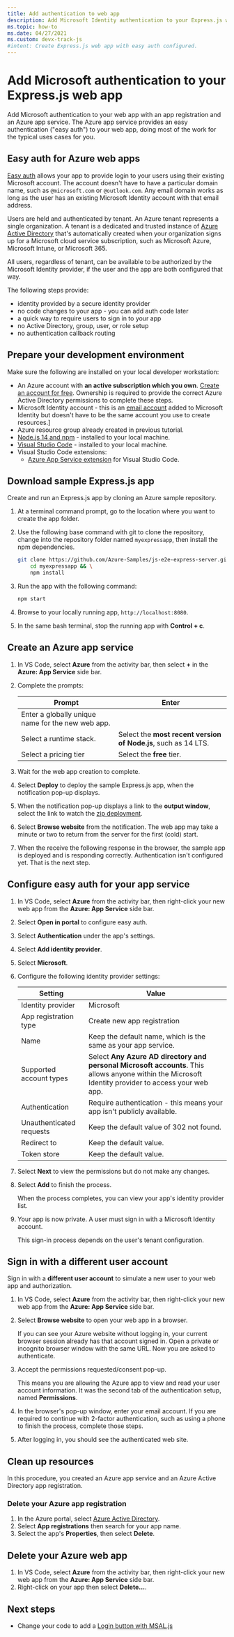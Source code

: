 ```yaml
---
title: Add authentication to web app
description: Add Microsoft Identity authentication to your Express.js web app on Azure App service using easy authentication.
ms.topic: how-to
ms.date: 04/27/2021
ms.custom: devx-track-js
#intent: Create Express.js web app with easy auth configured. 
---
```


# Add Microsoft authentication to your Express.js web app

Add Microsoft authentication to your web app with an app registration and an Azure app service. The Azure app service provides an easy authentication ("easy auth") to your web app, doing most of the work for the typical uses cases for you.

## Easy auth for Azure web apps

[Easy auth](/azure/app-service/overview-authentication-authorization.md#feature-architecture-on-windows-non-container-deployment) allows your app to provide login to your users using their existing Microsoft account. The account doesn't have to have a particular domain name, such as `@microsoft.com` or `@outlook.com`. Any email domain works as long as the user has an existing Microsoft Identity account with that email address. 

Users are held and authenticated by tenant. An Azure tenant represents a single organization. A tenant is a dedicated and trusted instance of [Azure Active Directory](/azure/active-directory/fundamentals/active-directory-whatis.md) that's automatically created when your organization signs up for a Microsoft cloud service subscription, such as Microsoft Azure, Microsoft Intune, or Microsoft 365. 

All users, regardless of tenant, can be available to be authorized by the Microsoft Identity provider, if the user and the app are both configured that way. 

The following steps provide:
* identity provided by a secure identity provider
* no code changes to your app - you can add auth code later 
* a quick way to require users to sign in to your app
* no Active Directory, group, user, or role setup
* no authentication callback routing 

## Prepare your development environment

Make sure the following are installed on your local developer workstation:

- An Azure account with **an active subscription which you own**. [Create an account for free](https://azure.microsoft.com/free/?WT.mc_id=A261C142F). Ownership is required to provide the correct Azure Active Directory permissions to complete these steps.
- Microsoft Identity account - this is an [email account](https://signup.live.com) added to Microsoft Identity but doesn't have to be the same account you use to create resources.]
- Azure resource group already created in previous tutorial.
- [Node.js 14 and npm](https://nodejs.org/en/download) - installed to your local machine.
- [Visual Studio Code](https://code.visualstudio.com/) - installed to your local machine. 
- Visual Studio Code extensions:
    - [Azure App Service extension](https://marketplace.visualstudio.com/items?itemName=ms-azuretools.vscode-azureappservice) for Visual Studio Code.

## Download sample Express.js app

Create and run an Express.js app by cloning an Azure sample repository. 

1. At a terminal command prompt, go to the location where you want to create the app folder.

1. Use the following base command with git to clone the repository, change into the repository folder named `myexpressapp`, then install the npm dependencies. 

    ```bash
    git clone https://github.com/Azure-Samples/js-e2e-express-server.git myexpressapp && \
        cd myexpressapp && \
        npm install
    ```

1. Run the app with the following command: 

    ```bash
    npm start
    ```

1. Browse to your locally running app, `http://localhost:8080`.
1. In the same bash terminal, stop the running app with **Control + c**.

## Create an Azure app service

1. In VS Code, select **Azure** from the activity bar, then select **+** in the **Azure: App Service** side bar. 
1. Complete the prompts:

    |Prompt|Enter|
    |--|--|
    |Enter a globally unique name for the new web app.||
    |Select a runtime stack.|Select the **most recent version of Node.js**, such as 14 LTS.|
    |Select a pricing tier|Select the **free** tier.|
    
1. Wait for the web app creation to complete. 
1. Select **Deploy** to deploy the sample Express.js app, when the notification pop-up displays. 
1. When the notification pop-up displays a link to the **output window**, select the link to watch the [zip deployment](/azure/app-service/deploy-zip.md).  
1. Select **Browse website** from the notification. 
    The web app may take a minute or two to return from the server for the first (cold) start.

1. When the receive the following response in the browser, the sample app is deployed and is responding correctly. 
    Authentication isn't configured yet. That is the next step. 

## Configure easy auth for your app service

1. In VS Code, select **Azure** from the activity bar, then right-click your new web app from the **Azure: App Service** side bar. 
1. Select **Open in portal** to configure easy auth.
1. Select **Authentication** under the app's settings.
1. Select **Add identity provider**.
1. Select **Microsoft**.
1. Configure the following identity provider settings:

    |Setting|Value|
    |--|--|
    |Identity provider|Microsoft|
    |App registration type|Create new app registration|
    |Name|Keep the default name, which is the same as your app service.|
    |Supported account types|Select **Any Azure AD directory and personal Microsoft accounts**. This allows anyone within the Microsoft Identity provider to access your web app.|
    |Authentication|Require authentication - this means your app isn't publicly available.|
    |Unauthenticated requests|Keep the default value of 302 not found.|
    | Redirect to|Keep the default value.|
    |Token store|Keep the default value.|

1. Select **Next** to view the permissions but do not make any changes. 
1. Select **Add** to finish the process. 

    When the process completes, you can view your app's identity provider list. 

1. Your app is now private. A user must sign in with a Microsoft Identity account. 

    This sign-in process depends on the user's tenant configuration. 

## Sign in with a different user account

Sign in with a **different user account** to simulate a new user to your web app and authorization.

1. In VS Code, select **Azure** from the activity bar, then right-click your new web app from the **Azure: App Service** side bar. 
1. Select **Browse website** to open your web app in a browser.

    If you can see your Azure website without logging in, your current browser session already has that account signed in. Open a private or incognito browser window with the same URL. Now you are asked to authenticate. 

1. Accept the permissions requested/consent pop-up. 

    This means you are allowing the Azure app to view and read your user account information. It was the second tab of the authentication setup, named **Permissions**. 
1. In the browser's pop-up window, enter your email account. If you are required to continue with 2-factor authentication, such as using a phone to finish the process, complete those steps. 
1. After logging in, you should see the authenticated web site. 

## Clean up resources

In this procedure, you created an Azure app service and an Azure Active Directory app registration. 

### Delete your Azure app registration

1. In the Azure portal, select [Azure Active Directory](https://ms.portal.azure.com/#blade/Microsoft_AAD_IAM/ActiveDirectoryMenuBlade/Overview).
1. Select **App registrations** then search for your app name. 
1. Select the app's **Properties**, then select **Delete**. 

## Delete your Azure web app

1. In VS Code, select **Azure** from the activity bar, then right-click your new web app from the **Azure: App Service** side bar. 
1. Right-click on your app then select **Delete...**.

## Next steps

* Change your code to add a [Login button with MSAL.js](../../tutorial/single-page-application-azure-login-button-sdk-msal.md)
